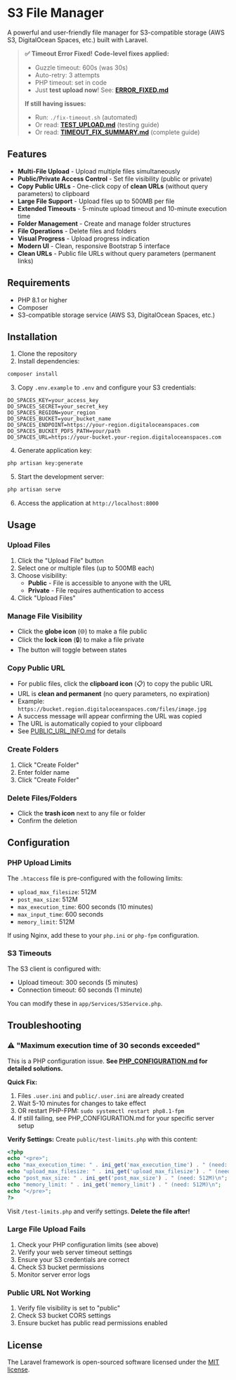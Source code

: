 # S3 File Manager

A powerful and user-friendly file manager for S3-compatible storage (AWS S3, DigitalOcean Spaces, etc.) built with Laravel.

> **✅ Timeout Error Fixed!**
> **Code-level fixes applied:**
> - Guzzle timeout: 600s (was 30s)
> - Auto-retry: 3 attempts
> - PHP timeout: set in code
> - Just **test upload now**! See: **[ERROR_FIXED.md](ERROR_FIXED.md)**
>
> **If still having issues:**
> - Run: `./fix-timeout.sh` (automated)
> - Or read: **[TEST_UPLOAD.md](TEST_UPLOAD.md)** (testing guide)
> - Or read: **[TIMEOUT_FIX_SUMMARY.md](TIMEOUT_FIX_SUMMARY.md)** (complete guide)

## Features

- **Multi-File Upload** - Upload multiple files simultaneously
- **Public/Private Access Control** - Set file visibility (public or private)
- **Copy Public URLs** - One-click copy of **clean URLs** (without query parameters) to clipboard
- **Large File Support** - Upload files up to 500MB per file
- **Extended Timeouts** - 5-minute upload timeout and 10-minute execution time
- **Folder Management** - Create and manage folder structures
- **File Operations** - Delete files and folders
- **Visual Progress** - Upload progress indication
- **Modern UI** - Clean, responsive Bootstrap 5 interface
- **Clean URLs** - Public file URLs without query parameters (permanent links)

## Requirements

- PHP 8.1 or higher
- Composer
- S3-compatible storage service (AWS S3, DigitalOcean Spaces, etc.)

## Installation

1. Clone the repository
2. Install dependencies:
```bash
composer install
```

3. Copy `.env.example` to `.env` and configure your S3 credentials:
```env
DO_SPACES_KEY=your_access_key
DO_SPACES_SECRET=your_secret_key
DO_SPACES_REGION=your_region
DO_SPACES_BUCKET=your_bucket_name
DO_SPACES_ENDPOINT=https://your-region.digitaloceanspaces.com
DO_SPACES_BUCKET_PDFS_PATH=your/path
DO_SPACES_URL=https://your-bucket.your-region.digitaloceanspaces.com
```

4. Generate application key:
```bash
php artisan key:generate
```

5. Start the development server:
```bash
php artisan serve
```

6. Access the application at `http://localhost:8000`

## Usage

### Upload Files

1. Click the "Upload File" button
2. Select one or multiple files (up to 500MB each)
3. Choose visibility:
   - **Public** - File is accessible to anyone with the URL
   - **Private** - File requires authentication to access
4. Click "Upload Files"

### Manage File Visibility

- Click the **globe icon** (🌐) to make a file public
- Click the **lock icon** (🔒) to make a file private
- The button will toggle between states

### Copy Public URL

- For public files, click the **clipboard icon** (📋) to copy the public URL
- URL is **clean and permanent** (no query parameters, no expiration)
- Example: `https://bucket.region.digitaloceanspaces.com/files/image.jpg`
- A success message will appear confirming the URL was copied
- The URL is automatically copied to your clipboard
- See [PUBLIC_URL_INFO.md](PUBLIC_URL_INFO.md) for details

### Create Folders

1. Click "Create Folder"
2. Enter folder name
3. Click "Create Folder"

### Delete Files/Folders

- Click the **trash icon** next to any file or folder
- Confirm the deletion

## Configuration

### PHP Upload Limits

The `.htaccess` file is pre-configured with the following limits:

- `upload_max_filesize`: 512M
- `post_max_size`: 512M
- `max_execution_time`: 600 seconds (10 minutes)
- `max_input_time`: 600 seconds
- `memory_limit`: 512M

If using Nginx, add these to your `php.ini` or `php-fpm` configuration.

### S3 Timeouts

The S3 client is configured with:
- Upload timeout: 300 seconds (5 minutes)
- Connection timeout: 60 seconds (1 minute)

You can modify these in `app/Services/S3Service.php`.

## Troubleshooting

### ⚠️ "Maximum execution time of 30 seconds exceeded"

This is a PHP configuration issue. **See [PHP_CONFIGURATION.md](PHP_CONFIGURATION.md) for detailed solutions.**

**Quick Fix:**
1. Files `.user.ini` and `public/.user.ini` are already created
2. Wait 5-10 minutes for changes to take effect
3. OR restart PHP-FPM: `sudo systemctl restart php8.1-fpm`
4. If still failing, see PHP_CONFIGURATION.md for your specific server setup

**Verify Settings:**
Create `public/test-limits.php` with this content:
```php
<?php
echo "<pre>";
echo "max_execution_time: " . ini_get('max_execution_time') . " (need: 600)\n";
echo "upload_max_filesize: " . ini_get('upload_max_filesize') . " (need: 512M)\n";
echo "post_max_size: " . ini_get('post_max_size') . " (need: 512M)\n";
echo "memory_limit: " . ini_get('memory_limit') . " (need: 512M)\n";
echo "</pre>";
?>
```
Visit `/test-limits.php` and verify settings. **Delete the file after!**

### Large File Upload Fails

1. Check your PHP configuration limits (see above)
2. Verify your web server timeout settings
3. Ensure your S3 credentials are correct
4. Check S3 bucket permissions
5. Monitor server error logs

### Public URL Not Working

1. Verify file visibility is set to "public"
2. Check S3 bucket CORS settings
3. Ensure bucket has public read permissions enabled

## License

The Laravel framework is open-sourced software licensed under the [MIT license](https://opensource.org/licenses/MIT).
